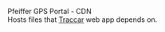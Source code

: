 Pfeiffer GPS Portal - CDN  
Hosts files that [Traccar](https://nipp.es/mohozo)  web app depends on.
